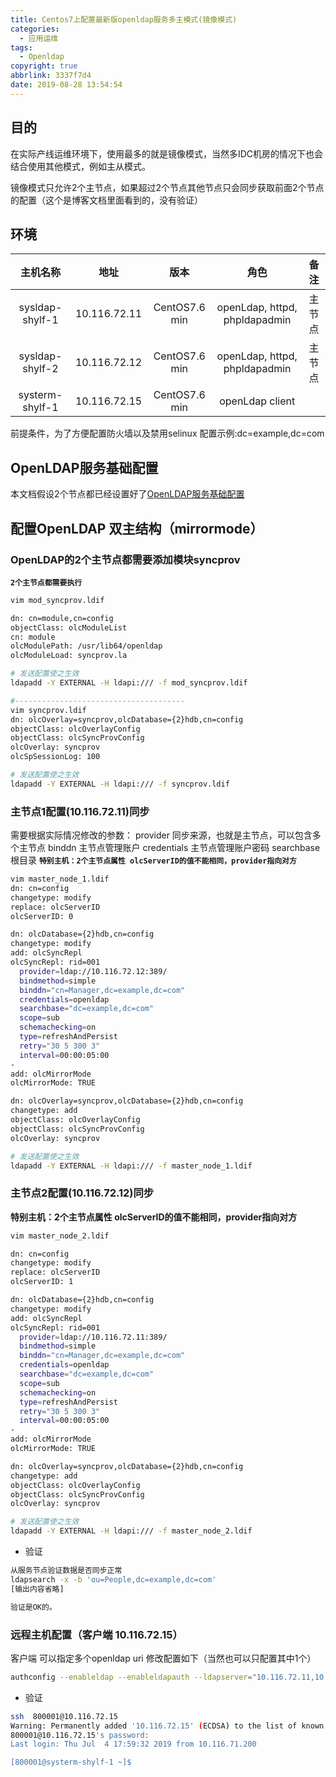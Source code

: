 ```yaml
---
title: Centos7上配置最新版openldap服务多主模式(镜像模式)
categories:
  - 应用运维
tags:
  - Openldap
copyright: true
abbrlink: 3337f7d4
date: 2019-08-28 13:54:54
---
```


## 目的

在实际产线运维环境下，使用最多的就是镜像模式，当然多IDC机房的情况下也会结合使用其他模式，例如主从模式。

镜像模式只允许2个主节点，如果超过2个节点其他节点只会同步获取前面2个节点的配置（这个是博客文档里面看到的，没有验证）

## 环境

|    主机名称     |     地址     |     版本      |             角色              |  备注  |
| :-------------: | :----------: | :-----------: | :---------------------------: | :----: |
| sysldap-shylf-1 | 10.116.72.11 | CentOS7.6 min | openLdap, httpd, phpldapadmin | 主节点 |
| sysldap-shylf-2 | 10.116.72.12 | CentOS7.6 min | openLdap, httpd, phpldapadmin | 主节点 |
| systerm-shylf-1 | 10.116.72.15 | CentOS7.6 min |        openLdap client        |        |

前提条件，为了方便配置防火墙以及禁用selinux
配置示例:dc=example,dc=com

<!--more-->

## OpenLDAP服务基础配置

本文档假设2个节点都已经设置好了[OpenLDAP服务基础配置](https://wandouduoduo.github.io/articles/be8d00d3.html#more)

## 配置OpenLDAP 双主结构（mirrormode）

### OpenLDAP的2个主节点都需要添加模块syncprov

**`2个主节点都需要执行`**

```bash
vim mod_syncprov.ldif

dn: cn=module,cn=config
objectClass: olcModuleList
cn: module
olcModulePath: /usr/lib64/openldap
olcModuleLoad: syncprov.la

# 发送配置使之生效
ldapadd -Y EXTERNAL -H ldapi:/// -f mod_syncprov.ldif

#--------------------------------------
vim syncprov.ldif
dn: olcOverlay=syncprov,olcDatabase={2}hdb,cn=config
objectClass: olcOverlayConfig
objectClass: olcSyncProvConfig
olcOverlay: syncprov
olcSpSessionLog: 100

# 发送配置使之生效
ldapadd -Y EXTERNAL -H ldapi:/// -f syncprov.ldif
```

### 主节点1配置(10.116.72.11)同步

需要根据实际情况修改的参数：
provider 同步来源，也就是主节点，可以包含多个主节点
binddn 主节点管理账户
credentials 主节点管理账户密码
searchbase 根目录
**`特别主机：2个主节点属性 olcServerID的值不能相同，provider指向对方`**

```bash
vim master_node_1.ldif
dn: cn=config
changetype: modify
replace: olcServerID
olcServerID: 0

dn: olcDatabase={2}hdb,cn=config
changetype: modify
add: olcSyncRepl
olcSyncRepl: rid=001
  provider=ldap://10.116.72.12:389/
  bindmethod=simple
  binddn="cn=Manager,dc=example,dc=com"
  credentials=openldap
  searchbase="dc=example,dc=com"
  scope=sub
  schemachecking=on
  type=refreshAndPersist
  retry="30 5 300 3"
  interval=00:00:05:00
-
add: olcMirrorMode
olcMirrorMode: TRUE

dn: olcOverlay=syncprov,olcDatabase={2}hdb,cn=config
changetype: add
objectClass: olcOverlayConfig
objectClass: olcSyncProvConfig
olcOverlay: syncprov

# 发送配置使之生效
ldapadd -Y EXTERNAL -H ldapi:/// -f master_node_1.ldif
```

### 主节点2配置(10.116.72.12)同步

**特别主机：2个主节点属性 olcServerID的值不能相同，provider指向对方**

```bash
vim master_node_2.ldif

dn: cn=config
changetype: modify
replace: olcServerID
olcServerID: 1

dn: olcDatabase={2}hdb,cn=config
changetype: modify
add: olcSyncRepl
olcSyncRepl: rid=001
  provider=ldap://10.116.72.11:389/
  bindmethod=simple
  binddn="cn=Manager,dc=example,dc=com"
  credentials=openldap
  searchbase="dc=example,dc=com"
  scope=sub
  schemachecking=on
  type=refreshAndPersist
  retry="30 5 300 3"
  interval=00:00:05:00
-
add: olcMirrorMode
olcMirrorMode: TRUE

dn: olcOverlay=syncprov,olcDatabase={2}hdb,cn=config
changetype: add
objectClass: olcOverlayConfig
objectClass: olcSyncProvConfig
olcOverlay: syncprov

# 发送配置使之生效
ldapadd -Y EXTERNAL -H ldapi:/// -f master_node_2.ldif 
```

- 验证

```bash
从服务节点验证数据是否同步正常
ldapsearch -x -b 'ou=People,dc=example,dc=com'
[输出内容省略]

验证是OK的。
```

### 远程主机配置（客户端 10.116.72.15）

客户端 可以指定多个openldap uri 修改配置如下（当然也可以只配置其中1个）

```bash
authconfig --enableldap --enableldapauth --ldapserver="10.116.72.11,10.116.72.12" --ldapbasedn="dc=example,dc=com" --update
```

- 验证

```bash
ssh  800001@10.116.72.15
Warning: Permanently added '10.116.72.15' (ECDSA) to the list of known hosts.
800001@10.116.72.15's password: 
Last login: Thu Jul  4 17:59:32 2019 from 10.116.71.200

[800001@systerm-shylf-1 ~]$ 
```

